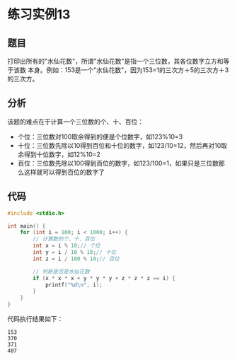 # 练习实例13

## 题目

打印出所有的"水仙花数"，所谓"水仙花数"是指一个三位数，其各位数字立方和等于该数 本身。例如：153是一个"水仙花数"，因为153=1的三次方＋5的三次方＋3的三次方。

## 分析

该题的难点在于计算一个三位数的个、十、百位：

- 个位：三位数对100取余得到的便是个位数字，如123%10=3
- 十位：三位数先除以10得到百位和十位的数字，如123/10=12，然后再对10取余得到十位数字，如12%10=2
- 百位：三位数先除以100得到百位的数字，如123/100=1，如果只是三位数那么这样就可以得到百位的数字了

## 代码

```c
#include <stdio.h>

int main() {
    for (int i = 100; i < 1000; i++) {
        // 计算数的个、十、百位
        int x = i % 10;// 个位
        int y = i / 10 % 10;// 十位
        int z = i / 100 % 10;// 百位

        // 判断是否是水仙花数
        if (x * x * x + y * y * y + z * z * z == i) {
            printf("%d\n", i);
        }
    }
}
```

代码执行结果如下：

```text
153
370
371
407
```